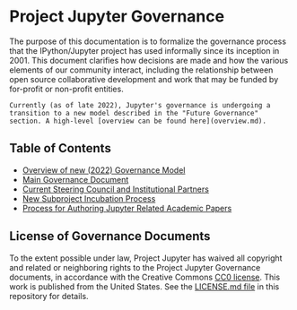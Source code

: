 # Project Jupyter Governance

The purpose of this documentation is to formalize the governance process that
the IPython/Jupyter project has used informally since its inception in 2001.
This document clarifies how decisions are made and how the various elements
of our community interact, including the relationship between open source
collaborative development and work that may be funded by for-profit or non-profit entities.

```{note}
Currently (as of late 2022), Jupyter's governance is undergoing a transition to a new model described in the "Future Governance" section. A high-level [overview can be found here](overview.md).
```

## Table of Contents

* [Overview of new (2022) Governance Model](overview.md)
* [Main Governance Document](governance.md)
* [Current Steering Council and Institutional Partners](people.md)
* [New Subproject Incubation Process](newsubprojects.md)
* [Process for Authoring Jupyter Related Academic Papers](papers.md)

## License of Governance Documents

To the extent possible under law, Project Jupyter has waived all copyright and related or neighboring rights to the Project Jupyter Governance documents, in accordance with the Creative Commons [CC0 license](http://creativecommons.org/publicdomain/zero/1.0/). This work is published from the United States.  See the [LICENSE.md file](https://github.com/jupyter/governance/blob/master/LICENSE.md)
in this repository for details.
